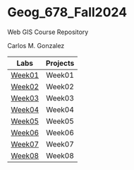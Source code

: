 # Geog_678_Fall2024
 Web GIS Course Repository

 Carlos M. Gonzalez
 


| Labs          | Projects      |
| ------------- |:-------------:|
| [Week01](https://github.com/carlos-g54/Geog_678_Fall2024/tree/main/Labs/Week_01)       | Week01        |
| [Week02](https://github.com/carlos-g54/Geog_678_Fall2024/tree/main/Labs/Week_02)        | Week02        |
| [Week03](https://github.com/carlos-g54/Geog_678_Fall2024/tree/main/Labs/Week_03)        | Week03        |
| [Week04](https://github.com/carlos-g54/Geog_678_Fall2024/tree/main/Labs/Week_04)        | Week04        |
| [Week05](https://github.com/carlos-g54/Geog_678_Fall2024/tree/main/Labs/Week_05)        | Week05        |
| [Week06](https://github.com/carlos-g54/Geog_678_Fall2024/tree/main/Labs/Week_06)        | Week06        |
| [Week07](https://github.com/carlos-g54/Geog_678_Fall2024/tree/main/Labs/Week_07)        | Week07        |
| [Week08](https://github.com/carlos-g54/Geog_678_Fall2024/tree/main/Labs/Week_08)        | Week08        |


